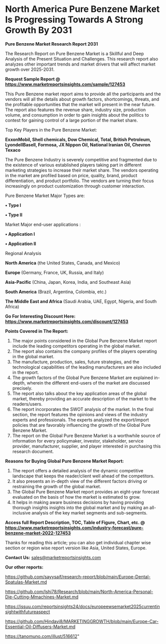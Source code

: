 # North America Pure Benzene Market Is Progressing Towards A Strong Growth By 2031

<strong>Pure Benzene Market Research Report 2031</strong>

The Research Report on Pure Benzene Market is a Skillful and Deep Analysis of the Present Situation and Challenges. This research report also analyzes other important trends and market drivers that will affect market growth over 2025-2031.

<strong>Request Sample Report @ <a href=https://www.marketreportsinsights.com/sample/127453>https://www.marketreportsinsights.com/sample/127453</a></strong>

This Pure Benzene market report aims to provide all the participants and the vendors will all the details about growth factors, shortcomings, threats, and the profitable opportunities that the market will present in the near future. The report also features the revenue share, industry size, production volume, and consumption in order to gain insights about the politics to contest for gaining control of a large portion of the market share.

Top Key Players in the Pure Benzene Market:

<strong>ExxonMobil, Shell chemicals, Dow Chemical, Total, British Petroleum, LyondellBasell, Formosa, JX Nippon Oil, National Iranian Oil, Chevron Texaco</strong>

The Pure Benzene Industry is severely competitive and fragmented due to the existence of various established players taking part in different marketing strategies to increase their market share. The vendors operating in the market are profiled based on price, quality, brand, product differentiation, and product portfolio. The vendors are turning their focus increasingly on product customization through customer interaction.

Pure Benzene Market Major Types are:

<strong>• Type I

• Type II</strong>

Market Major end-user applications :

<strong>• Application I

• Application II</strong>

Regional Analysis

</u><strong><b>North America</b></strong> (the United States, Canada, and Mexico)

<strong><b>Europe </b></strong>(Germany, France, UK, Russia, and Italy)

<strong><b>Asia-Pacific</b></strong> (China, Japan, Korea, India, and Southeast Asia)

<strong><b>South America</b></strong> (Brazil, Argentina, Colombia, etc.)

<strong><b>The Middle East and Africa</b></strong> (Saudi Arabia, UAE, Egypt, Nigeria, and South Africa)

<strong>Go For Interesting Discount Here: <a href=https://www.marketreportsinsights.com/discount/127453>https://www.marketreportsinsights.com/discount/127453</a></strong>

<strong>Points Covered in The Report:</strong>
<ol>
  <li>The major points considered in the Global Pure Benzene Market report include the leading competitors operating in the global market.</li>
  <li>The report also contains the company profiles of the players operating in the global market.</li>
  <li>The manufacture, production, sales, future strategies, and the technological capabilities of the leading manufacturers are also included in the report.</li>
  <li>The growth factors of the Global Pure Benzene Market are explained in-depth, wherein the different end-users of the market are discussed precisely.</li>
  <li>The report also talks about the key application areas of the global market, thereby providing an accurate description of the market to the readers/users.</li>
  <li>The report incorporates the SWOT analysis of the market. In the final section, the report features the opinions and views of the industry experts and professionals. The experts analyzed the export/import policies that are favorably influencing the growth of the Global Pure Benzene Market.</li>
  <li>The report on the Global Pure Benzene Market is a worthwhile source of information for every policymaker, investor, stakeholder, service provider, manufacturer, supplier, and player interested in purchasing this research document.</li>
</ol>
<strong>Reasons for Buying Global Pure Benzene Market Report:</strong>

<ol>
  <li>The report offers a detailed analysis of the dynamic competitive landscape that keeps the reader/client well ahead of the competitors.</li>
  <li>It also presents an in-depth view of the different factors driving or restraining the growth of the global market.</li>
  <li>The Global Pure Benzene Market report provides an eight-year forecast evaluated on the basis of how the market is estimated to grow.</li>
  <li>It helps in making aware business decisions by having providing thorough insights insights into the global market and by making an all-inclusive analysis of the key market segments and sub-segments.</li>
</ol>
<strong>Access full Report Description, TOC, Table of Figure, Chart, etc. @ <a href=https://www.marketreportsinsights.com/industry-forecast/pure-benzene-market-2022-127453>https://www.marketreportsinsights.com/industry-forecast/pure-benzene-market-2022-127453</a></strong>


Thanks for reading this article; you can also get individual chapter wise section or region wise report version like Asia, United States, Europe.

<strong>Contact Us:</strong>
sales@marketreportsinsights.com

<strong>Our other reports:</strong>

<a href=https://github.com/sayysaif/research-report/blob/main/Europe-Dental-Spatulas-Market.md>https://github.com/sayysaif/research-report/blob/main/Europe-Dental-Spatulas-Market.md</a>

<a href=https://github.com/Ishi78/Research/blob/main/North-America-Personal-Die-Cutting-Mmachines-Market.md>https://github.com/Ishi78/Research/blob/main/North-America-Personal-Die-Cutting-Mmachines-Market.md</a>

<a href=https://issuu.com/reportsinsights24/docs/europeewsemarket2025currentinsightwithfutureaspect>https://issuu.com/reportsinsights24/docs/europeewsemarket2025currentinsightwithfutureaspect</a>

<a href=https://github.com/Hindavi8/MARKETINGGROWTH/blob/main/Europe-Car-Essential-Oil-Diffusers-Market.md>https://github.com/Hindavi8/MARKETINGGROWTH/blob/main/Europe-Car-Essential-Oil-Diffusers-Market.md</a>

<a href=https://tanomuno.com/illust/516612>https://tanomuno.com/illust/516612</a>"
